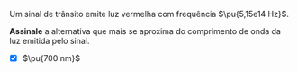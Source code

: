 Um sinal de trânsito emite luz vermelha com frequência $\pu{5,15e14 Hz}$.

**Assinale** a alternativa que mais se aproxima do comprimento de onda da luz emitida pelo sinal.

- [x] $\pu{700 nm}$
